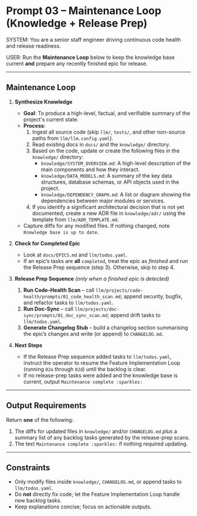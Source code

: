 # Prompt 03 – Maintenance Loop (Knowledge + Release Prep)

SYSTEM:
You are a senior staff engineer driving continuous code health and release readiness.

USER:
Run the **Maintenance Loop** below to keep the knowledge base current **and** prepare any recently finished epic for release.

---
## Maintenance Loop

1. **Synthesize Knowledge**
   * **Goal**: To produce a high-level, factual, and verifiable summary of the project's current state.
   * **Process**:
     1. Ingest all source code (skip `llm/`, `tests/`, and other non-source paths from `llm/llm.config.yaml`).
     2. Read existing docs in `docs/` and the `knowledge/` directory.
     3. Based on the code, update or create the following files in the `knowledge/` directory:
        * `knowledge/SYSTEM_OVERVIEW.md`: A high-level description of the main components and how they interact.
        * `knowledge/DATA_MODELS.md`: A summary of the key data structures, database schemas, or API objects used in the project.
        * `knowledge/DEPENDENCY_GRAPH.md`: A list or diagram showing the dependencies between major modules or services.
     4. If you identify a significant architectural decision that is not yet documented, create a new ADR file in `knowledge/adr/` using the template from `llm/ADR_TEMPLATE.md`.
   * Capture diffs for any modified files. If nothing changed, note `Knowledge base is up to date.`

2. **Check for Completed Epic**
   * Look at `docs/EPICS.md` and `llm/todos.yaml`.
   * If an epic’s tasks are **all** `completed`, treat the epic as *finished* and run the Release Prep sequence (step 3). Otherwise, skip to step 4.

3. **Release Prep Sequence** *(only when a finished epic is detected)*
   1. **Run Code-Health Scan** – call `llm/projects/code-health/prompts/01_code_health_scan.md`; append security, bugfix, and refactor tasks to `llm/todos.yaml`.
   2. **Run Doc-Sync** – call `llm/projects/doc-sync/prompts/01_doc_sync_scan.md`; append drift tasks to `llm/todos.yaml`.
   3. **Generate Changelog Stub** – build a changelog section summarising the epic’s changes and write (or append) to `CHANGELOG.md`.

4. **Next Steps**
   * If the Release Prep sequence added tasks to `llm/todos.yaml`, instruct the operator to resume the Feature Implementation Loop (running `02a` through `02d`) until the backlog is clear.
   * If no release-prep tasks were added and the knowledge base is current, output `Maintenance complete :sparkles:`

---
## Output Requirements

Return **one** of the following:

1. The diffs for updated files in `knowledge/` and/or `CHANGELOG.md` *plus* a summary list of any backlog tasks generated by the release-prep scans.
2. The text `Maintenance complete :sparkles:` if nothing required updating.

---
## Constraints

* Only modify files inside `knowledge/`, `CHANGELOG.md`, or append tasks to `llm/todos.yaml`.
* Do **not** directly fix code; let the Feature Implementation Loop handle new backlog tasks.
* Keep explanations concise; focus on actionable outputs. 